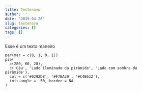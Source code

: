 ```yaml
---
title: Testenovo
author: ''
date: '2019-04-26'
slug: testenovo
categories: []
tags: []
---
```


Esse é um texto maneiro

```{r pie, fig.cap='Uma pirâmide', tidy=FALSE}
par(mar = c(0, 1, 0, 1))
pie(
  c(280, 60, 20),
  c('Céu', 'Lado iluminado da pirâmide', 'Lado com sombra da pirâmide'),
  col = c('#0292D8', '#F7EA39', '#C4B632'),
  init.angle = -50, border = NA
)
